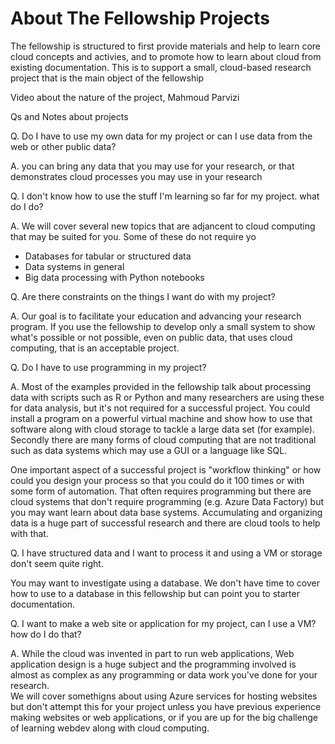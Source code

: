 # About The Fellowship Projects

The fellowship is structured to first provide materials and help to learn core cloud concepts and activies, and to promote how to learn about cloud from existing documentation.  This is to support a small, cloud-based research project that is the main object of the fellowship

Video about the nature of the project, Mahmoud Parvizi


Qs and Notes about projects

Q. Do I have to use my own data for my project or can I use data from the web or other public data?

A. you can bring any data that you may use for your research, or that demonstrates cloud processes you may use in your research

Q. I don't know how to use the stuff I'm learning so far for my project.  what do I do?

A. We will cover several new topics that are adjancent to cloud computing that may be suited for you.  Some of these do not require yo 

 - Databases for tabular or structured data
 - Data systems in general
 - Big data processing with Python notebooks

Q. Are there constraints on the things I want do with my project?  

A.  Our goal is to facilitate your education and advancing your research program.   If you use the fellowship to develop only a small system to show what's possible or not possible, even on public data, that uses cloud computing, that is an acceptable project. 

Q.  Do I have to use programming in my project?

A.  Most of the examples provided in the fellowship talk about processing data with scripts such as R or Python and many researchers are using these for data analysis, but it's not required for a successful project.   You could install a program on a powerful virtual machine and show how to use that software along with cloud storage to tackle a large data set (for example).   Secondly there are many forms of cloud computing that are not traditional such as data systems which may use a GUI or a language like SQL. 

One important aspect of a successful project is "workflow thinking" or how could you design your process so that you could do it 100 times or with some form of automation.   That often requires programming but there are cloud systems that don't require programming (e.g. Azure Data Factory) but you may want learn about data base systems.    Accumulating and organizing data is a huge part of successful research and there are cloud tools to help with that. 

Q.  I have structured data and I want to process it and using a VM or storage don't seem quite right.  

You may want to investigate using a database.   We don't have time to cover how to use to a database in this fellowship but can point you to starter documentation.   

Q. I want to make a web site or application for my project, can I use a VM?  how do I do that?

A.  While the cloud was invented in part to run web applications, Web application design is a huge subject and the programming involved is almost as complex as any programming or data work you've done for your research.  
We will cover somethigns about using Azure services for hosting websites but don't attempt this for your project unless you have previous experience making websites or web applications, or if you are up for the big challenge of learning webdev along with cloud computing.   

